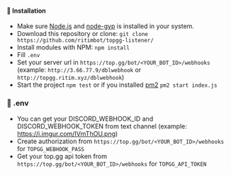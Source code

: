 #### 📩 Installation

- Make sure [Node.js](https://nodejs.org/en/download) and [node-gyp](https://github.com/nodejs/node-gyp) is installed in your system.
- Download this repository or clone: `git clone https://github.com/ritimbot/topgg-listener/`
- Install modules with NPM: `npm install`
- Fill `.env`
- Set your server url in `https://top.gg/bot/<YOUR_BOT_ID>/webhooks` (example: `http://3.66.77.9/dblwebhook` or `http://topgg.ritim.xyz/dblwebhook`)
- Start the project `npm test` or if you installed [pm2](https://www.npmjs.com/package/pm2) `pm2 start index.js`

### 🧰 .env
- You can get your DISCORD_WEBHOOK_ID and DISCORD_WEBHOOK_TOKEN from text channel (example: https://i.imgur.com/IVmThOU.png)
- Create authorization from `https://top.gg/bot/<YOUR_BOT_ID>/webhooks` for `TOPGG_WEBHOOK_PASS`
- Get your top.gg api token from `https://top.gg/bot/<YOUR_BOT_ID>/webhooks` for `TOPGG_API_TOKEN`
